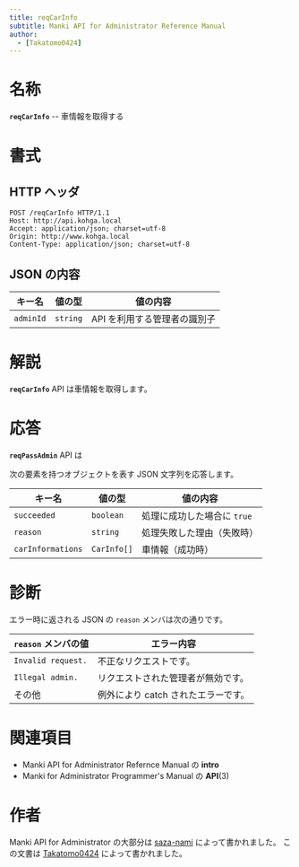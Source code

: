 ```yaml
---
title: reqCarInfo
subtitle: Manki API for Administrator Reference Manual
author:
  - [Takatomo0424]
---
```


# 名称

**`reqCarInfo`** -- 車情報を取得する

# 書式

## HTTP ヘッダ

```http
POST /reqCarInfo HTTP/1.1
Host: http://api.kohga.local
Accept: application/json; charset=utf-8
Origin: http://www.kohga.local
Content-Type: application/json; charset=utf-8
```

## JSON の内容

| キー名    | 値の型   | 値の内容                     |
| --------- | -------- | ---------------------------- |
| `adminId` | `string` | API を利用する管理者の識別子 |

# 解説

**`reqCarInfo`** API は車情報を取得します。

# 応答

**`reqPassAdmin`** API は

次の要素を持つオブジェクトを表す JSON 文字列を応答します。

| キー名            | 値の型      | 値の内容                    |
| ----------------- | ----------- | --------------------------- |
| `succeeded`       | `boolean`   | 処理に成功した場合に `true` |
| `reason`          | `string`    | 処理失敗した理由（失敗時）  |
| `carInformations` | `CarInfo[]` | 車情報（成功時）            |

# 診断

エラー時に返される JSON の `reason` メンバは次の通りです。

| `reason` メンバの値 | エラー内容                          |
| ------------------- | ----------------------------------- |
| `Invalid request.`  | 不正なリクエストです。              |
| `Illegal admin.`    | リクエストされた管理者が無効です。  |
| その他              | 例外により catch されたエラーです。 |

# 関連項目

- Manki API for Administrator Refernce Manual の **intro**
- Manki for Administrator Programmer's Manual の **API**(3)

# 作者

Manki API for Administrator の大部分は [saza-nami][saza-nami] によって書かれました。
この文書は [Takatomo0424][takatomo0424] によって書かれました。

[saza-nami]: https://github.com/saza-nami
[takatomo0424]: https://github.com/Takatomo0424
